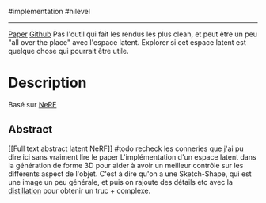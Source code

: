 #implementation #hilevel 
___
[Paper](https://arxiv.org/pdf/2211.07600)
[Github](https://github.com/eladrich/latent-nerf?tab=readme-ov-file)
Pas l'outil qui fait les rendus les plus clean, et peut être un peu "all over the place" avec l'espace latent. 
Explorer si cet espace latent est quelque chose qui pourrait être utile. 
# Description 
Basé sur [NeRF](NeRF.md)
## Abstract
[[Full text abstract latent NeRF]]
#todo recheck les conneries que j'ai pu dire ici sans vraiment lire le paper
L'implémentation d'un espace latent dans la génération de forme 3D pour aider à avoir un meilleur contrôle sur les différents aspect de l'objet. C'est à dire qu'on a une Sketch-Shape, qui est une image un peu générale, et puis on rajoute des détails etc avec la [distillation](SDI.md) pour obtenir un truc + complexe. 

